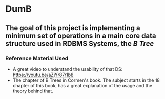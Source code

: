# DumB

## The goal of this project is implementing a minimum set of operations in a main core data structure used in RDBMS Systems, the _*B Tree*_

### Reference Material Used
  * A great video to understand the usability of that DS: https://youtu.be/aZjYr87r1b8
  * The chapter of B Trees in Cormen's book. The subject starts in the 18 chapter of this book, has a great explanation of the usage and the theory behind that.
